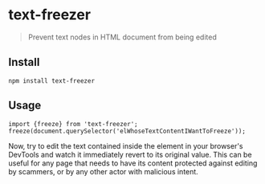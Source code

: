 # text-freezer

> Prevent text nodes in HTML document from being edited

## Install
`npm install text-freezer`

## Usage
```
import {freeze} from 'text-freezer';
freeze(document.querySelector('elWhoseTextContentIWantToFreeze'));
```

Now, try to edit the text contained inside the element in your browser's DevTools and watch it immediately revert to its original value.
This can be useful for any page that needs to have its content protected against editing by scammers, or by any other actor with malicious intent.
